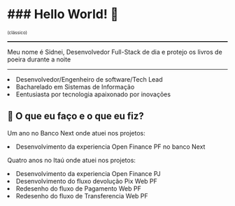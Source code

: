 <h1>### Hello World! 👋</h1>
<p style="font-size:10px;">(clássico)</p>

<hr style="border-top:1px solid;"></hr>

Meu nome é Sidnei, Desenvolvedor Full-Stack de dia e protejo os livros de poeira durante a noite

<hr stle="border-top:1px solid;"></hr>

<lo>
  <li>Desenvolvedor/Engenheiro de software/Tech Lead</li>
  <li>Bacharelado em Sistemas de Informação</li>
  <li>Eentusiasta por tecnologia apaixonado por inovações</li>
</lo>

<h2>
  <font>🌱</font>
  <font>O que eu faço e o que eu fiz?</font>
</h2>

Um ano no Banco Next onde atuei nos projetos:
<lo>
  <li>Desenvolvimento da experiencia Open Finance PF no banco Next</li>
</lo>

Quatro anos no Itaú onde atuei nos projetos:
<lo>
  <li>Desenvolvimento da experiencia Open Finance PJ</li>
  <li>Desenvolvimento do fluxo devolução Pix Web PF</li>
  <li>Redesenho do fluxo de Pagamento Web PF</li>
  <li>Redesenho do fluxo de Transferencia Web PF</li>
</lo>
